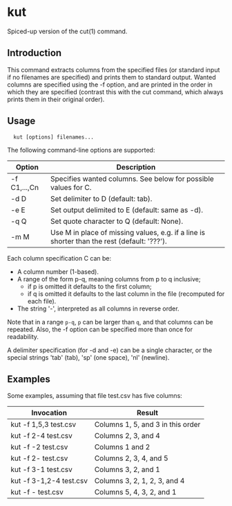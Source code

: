 # kut
Spiced-up version of the cut(1) command.

## Introduction
This command extracts columns from the specified files (or standard input
if no filenames are specified) and prints them to standard output. Wanted 
columns are specified using the -f option, and are printed in the order in 
which they are specified (contrast this with the cut command, which always 
prints them in their original order).

## Usage

```
  kut [options] filenames...
```

The following command-line options are supported:

Option | Description
---------------|------------
 -f C1,...,Cn | Specifies wanted columns. See below for possible values for C.
 -d D         | Set delimiter to D (default: tab).
 -e E         | Set output delimited to E (default: same as -d).
 -q Q         | Set quote character to Q (default: None).
 -m M         | Use M in place of missing values, e.g. if a line is shorter than the rest (default: '???').

Each column specification C can be:

* A column number (1-based).
* A range of the form p-q, meaning columns from p to q inclusive;
  * if p is omitted it defaults to the first column;
  * if q is omitted it defaults to the last column in the file (recomputed for each file).
* The string '-', interpreted as all columns in reverse order.

Note that in a range `p-q`, `p` can be larger than `q`, and that columns
can be repeated. Also, the -f option can be specified more than once
for readability. 

A delimiter specification (for -d and -e) can be a single character,
or the special strings 'tab' (tab), 'sp' (one space), 'nl' (newline).

## Examples
Some examples, assuming that file test.csv has five columns:

Invocation | Result
-----------|-------
kut -f 1,5,3 test.csv   | Columns 1, 5, and 3 in this order
kut -f 2-4 test.csv     | Columns 2, 3, and 4
kut -f -2 test.csv      | Columns 1 and 2
kut -f 2- test.csv      | Columns 2, 3, 4, and 5
kut -f 3-1 test.csv     | Columns 3, 2, and 1
kut -f 3-1,2-4 test.csv | Columns 3, 2, 1, 2, 3, and 4
kut -f - test.csv       | Columns 5, 4, 3, 2, and 1
